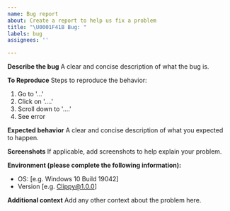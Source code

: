 ```yaml
---
name: Bug report
about: Create a report to help us fix a problem
title: "\U0001F41B Bug: "
labels: bug
assignees: ''

---
```


**Describe the bug**
A clear and concise description of what the bug is.

**To Reproduce**
Steps to reproduce the behavior:
1. Go to '...'
2. Click on '....'
3. Scroll down to '....'
4. See error

**Expected behavior**
A clear and concise description of what you expected to happen.

**Screenshots**
If applicable, add screenshots to help explain your problem.

**Environment (please complete the following information):**
 - OS: [e.g. Windows 10 Build 19042]
 - Version [e.g. Clippy@1.0.0]

**Additional context**
Add any other context about the problem here.
